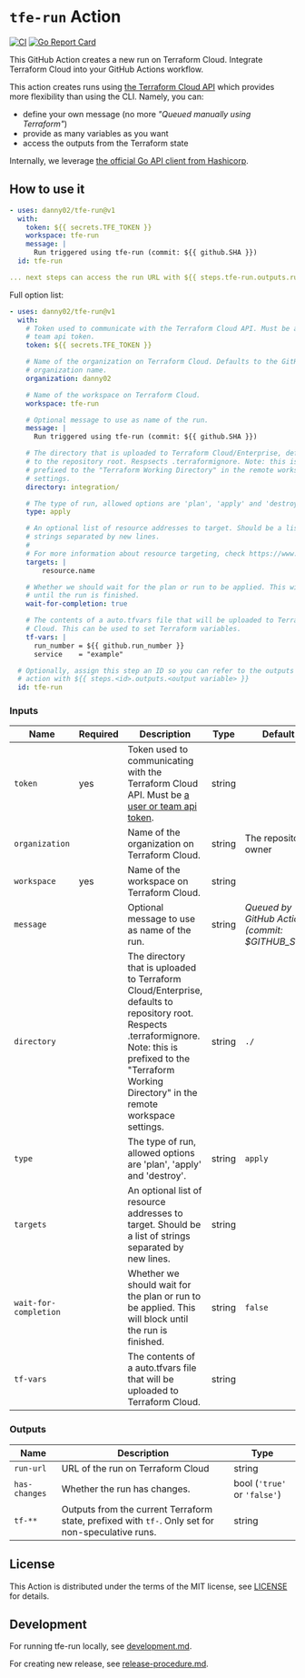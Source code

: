 # `tfe-run` Action

[![CI](https://github.com/danny02/tfe-run/workflows/CI/badge.svg)](https://github.com/danny02/tfe-run/actions?query=workflow%3ACI)
[![Go Report Card](https://goreportcard.com/badge/github.com/danny02/tfe-run)](https://goreportcard.com/report/github.com/danny02/tfe-run)

This GitHub Action creates a new run on Terraform Cloud. Integrate Terraform Cloud into your GitHub Actions workflow.

This action creates runs using [the Terraform Cloud API][tfe-api] which provides more flexibility than using the CLI. Namely, you can:
- define your own message (no more _"Queued manually using Terraform"_)
- provide as many variables as you want
- access the outputs from the Terraform state

Internally, we leverage [the official Go API client from Hashicorp][go-tfe].

[tfe-api]: https://www.terraform.io/docs/cloud/run/api.html
[go-tfe]: https://github.com/hashicorp/go-tfe/

## How to use it

```yaml
- uses: danny02/tfe-run@v1
  with:
    token: ${{ secrets.TFE_TOKEN }}
    workspace: tfe-run
    message: |
      Run triggered using tfe-run (commit: ${{ github.SHA }})
  id: tfe-run

... next steps can access the run URL with ${{ steps.tfe-run.outputs.run-url }}
```

Full option list:

```yaml
- uses: danny02/tfe-run@v1
  with:
    # Token used to communicate with the Terraform Cloud API. Must be a user or
    # team api token.
    token: ${{ secrets.TFE_TOKEN }}

    # Name of the organization on Terraform Cloud. Defaults to the GitHub
    # organization name.
    organization: danny02

    # Name of the workspace on Terraform Cloud.
    workspace: tfe-run

    # Optional message to use as name of the run.
    message: |
      Run triggered using tfe-run (commit: ${{ github.SHA }})

    # The directory that is uploaded to Terraform Cloud/Enterprise, defaults
    # to the repository root. Respsects .terraformignore. Note: this is
    # prefixed to the "Terraform Working Directory" in the remote workspace
    # settings.
    directory: integration/

    # The type of run, allowed options are 'plan', 'apply' and 'destroy'.
    type: apply

    # An optional list of resource addresses to target. Should be a list of
    # strings separated by new lines.
    #
    # For more information about resource targeting, check https://www.terraform.io/docs/commands/plan.html#resource-targeting
    targets: |
        resource.name

    # Whether we should wait for the plan or run to be applied. This will block
    # until the run is finished.
    wait-for-completion: true

    # The contents of a auto.tfvars file that will be uploaded to Terraform
    # Cloud. This can be used to set Terraform variables.
    tf-vars: |
      run_number = ${{ github.run_number }}
      service    = "example"

  # Optionally, assign this step an ID so you can refer to the outputs from the
  # action with ${{ steps.<id>.outputs.<output variable> }}
  id: tfe-run
```

### Inputs

Name           | Required | Description                                                                                                     | Type   | Default
---------------|----------|-----------------------------------------------------------------------------------------------------------------|--------|--------
`token`        | yes      | Token used to communicating with the Terraform Cloud API. Must be [a user or team api token][tfe-tokens].       | string | 
`organization` |          | Name of the organization on Terraform Cloud.                                                                    | string | The repository owner
`workspace`    | yes      | Name of the workspace on Terraform Cloud.                                                                       | string |
`message`      |          | Optional message to use as name of the run.                                                                     | string | _Queued by GitHub Actions (commit: $GITHUB_SHA)_
`directory`    |          | The directory that is uploaded to Terraform Cloud/Enterprise, defaults to repository root. Respects .terraformignore. Note: this is prefixed to the "Terraform Working Directory" in the remote workspace settings. | string | `./`
`type`         |          | The type of run, allowed options are 'plan', 'apply' and 'destroy'.                                             | string | `apply`
`targets`      |          | An optional list of resource addresses to target. Should be a list of strings separated by new lines.           | string |
`wait-for-completion` |   | Whether we should wait for the plan or run to be applied. This will block until the run is finished.            | string | `false`
`tf-vars`      |          | The contents of a auto.tfvars file that will be uploaded to Terraform Cloud.                                    | string |

[tfe-tokens]: https://www.terraform.io/docs/cloud/users-teams-organizations/api-tokens.html
[tfe-speculative-run]: https://www.terraform.io/docs/cloud/run/index.html#speculative-plans

### Outputs

Name          | Description                                                                                       | Type
--------------|---------------------------------------------------------------------------------------------------|-----
`run-url`     | URL of the run on Terraform Cloud                                                                 | string
`has-changes` | Whether the run has changes.                                                                      | bool (`'true'` or `'false'`)
`tf-**`       | Outputs from the current Terraform state, prefixed with `tf-`. Only set for non-speculative runs. | string

## License

This Action is distributed under the terms of the MIT license, see [LICENSE](./LICENSE) for details.

## Development

For running tfe-run locally, see [development.md](./doc/development.md).

For creating new release, see [release-procedure.md](./doc/release-procedure.md).
